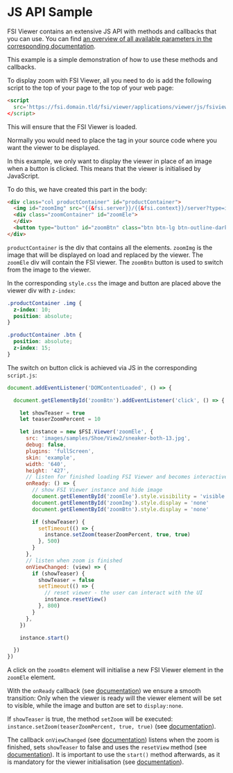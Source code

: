 # JS API Sample

FSI Viewer contains an extensive JS API with methods and callbacks that you can use.
You can find [an overview of all available parameters in the corresponding documentation](https://docs.neptunelabs.com/docs/fsi-viewer/js-api/public-methods).

This example is a simple demonstration of how to use these methods and callbacks.

To display zoom with FSI Viewer, all you need to do is add the following script to the top of your page
to the top of your web page:

```html
<script
  src='https://fsi.domain.tld/fsi/viewer/applications/viewer/js/fsiviewer.js'
</script>
```
This will ensure that the FSI Viewer is loaded.

Normally you would need to place the *<fsi-viewer>* tag in your source code where you want the viewer to be displayed.

In this example, we only want to display the viewer in place of an image when a button is clicked.
This means that the viewer is initialised by JavaScript.

To do this, we have created this part in the body:

```html
<div class="col productContainer" id="productContainer">
  <img id="zoomImg" src="{{&fsi.server}}/{{&fsi.context}}/server?type=image&source=images/samples/Shoe/View2/sneaker-both-13.jpg&width=640&height=397&effects=pad(CC,FFFFFF)" height="397" alt="">
  <div class="zoomContainer" id="zoomEle">
  </div>
  <button type="button" id="zoomBtn" class="btn btn-lg btn-outline-dark">Show Zoom</button>
</div>
```
`productContainer` is the div that contains all the elements.
`zoomImg` is the image that will be displayed on load and replaced by the viewer.
The `zoomEle` div will contain the FSI viewer.
The `zoomBtn` button is used to switch from the image to the viewer.

In the corresponding `style.css` the image and button are placed  above the viewer div with `z-index`:

```css
.productContainer .img {
  z-index: 10;
  position: absolute;
}

.productContainer .btn {
  position: absolute;
  z-index: 15;
}
```

The switch on button click is achieved via JS in the corresponding `script.js`:

```js
document.addEventListener('DOMContentLoaded', () => {

  document.getElementById('zoomBtn').addEventListener('click', () => {

    let showTeaser = true
    let teaserZoomPercent = 10

    let instance = new $FSI.Viewer('zoomEle', {
      src: 'images/samples/Shoe/View2/sneaker-both-13.jpg',
      debug: false,
      plugins: 'fullScreen',
      skin: 'example',
      width: '640',
      height: '427',
      // listen for finished loading FSI Viewer and becomes interactive
      onReady: () => {
        // show FSI Viewer instance and hide image
        document.getElementById('zoomEle').style.visibility = 'visible'
        document.getElementById('zoomImg').style.display = 'none'
        document.getElementById('zoomBtn').style.display = 'none'

        if (showTeaser) {
          setTimeout(() => {
            instance.setZoom(teaserZoomPercent, true, true)
          }, 500)
        }
      },
      // listen when zoom is finished
      onViewChanged: (view) => {
        if (showTeaser) {
          showTeaser = false
          setTimeout(() => {
            // reset viewer - the user can interact with the UI
            instance.resetView()
          }, 800)
        }
      },
    })

    instance.start()

  })
})

```

A click on the `zoomBtn` element will initialise a new FSI Viewer element in the `zoomEle` element.

With the `onReady` callback (see [documentation](https://docs.neptunelabs.com/docs/fsi-viewer/js-api/callbacks#onready)) we ensure a smooth transition:
Only when the viewer is ready will the viewer element will be set to visible, while the image and button are set to `display:none`.

If `showTeaser` is true, the method `setZoom` will be executed: `instance.setZoom(teaserZoomPercent, true, true)` (see [documentation](https://docs.neptunelabs.com/docs/fsi-viewer/js-api/public-methods#setzoom)).

The callback `onViewChanged` (see [documentation](https://docs.neptunelabs.com/docs/fsi-viewer/js-api/callbacks#onviewchanged)) listens when the zoom is finished,
sets `showTeaser` to false and uses the `resetView` method (see [documentation](https://docs.neptunelabs.com/docs/fsi-viewer/js-api/public-methods#resetview)).
It is important to use the `start()` method afterwards, as it is mandatory for the viewer initialisation (see [documentation](https://docs.neptunelabs.com/docs/fsi-viewer/js-api/public-methods#start)).
